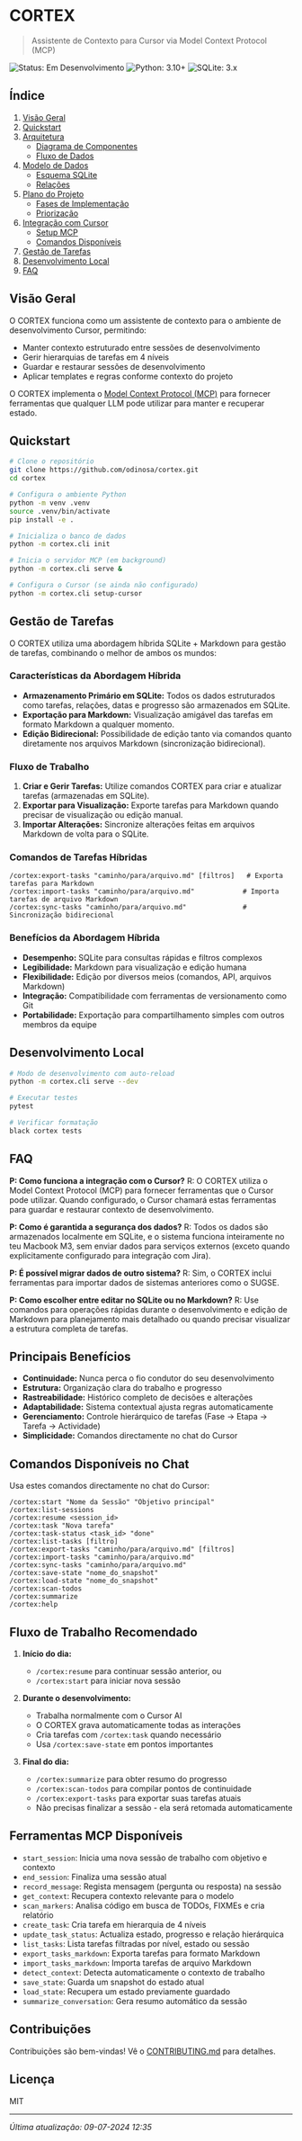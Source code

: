 # CORTEX

> Assistente de Contexto para Cursor via Model Context Protocol (MCP)

![Status: Em Desenvolvimento](https://img.shields.io/badge/status-em_desenvolvimento-orange)
![Python: 3.10+](https://img.shields.io/badge/python-3.10+-blue)
![SQLite: 3.x](https://img.shields.io/badge/sqlite-3.x-blue)

## Índice

1. [Visão Geral](#visão-geral)
2. [Quickstart](#quickstart)
3. [Arquitetura](#arquitetura)
   - [Diagrama de Componentes](ARCHITECTURE.md#diagrama-de-componentes)
   - [Fluxo de Dados](ARCHITECTURE.md#fluxo-de-dados)
4. [Modelo de Dados](DATA_MODEL.md)
   - [Esquema SQLite](DATA_MODEL.md#esquema-sqlite)
   - [Relações](DATA_MODEL.md#relações)
5. [Plano do Projeto](PROJECT_PLAN.md)
   - [Fases de Implementação](PROJECT_PLAN.md#fases-de-implementação)
   - [Priorização](PROJECT_PLAN.md#priorização)
6. [Integração com Cursor](INTEGRATION.md)
   - [Setup MCP](INTEGRATION.md#setup-mcp)
   - [Comandos Disponíveis](INTEGRATION.md#comandos-disponíveis)
7. [Gestão de Tarefas](#gestão-de-tarefas)
8. [Desenvolvimento Local](#desenvolvimento-local)
9. [FAQ](#faq)

## Visão Geral

O CORTEX funciona como um assistente de contexto para o ambiente de desenvolvimento Cursor, permitindo:

- Manter contexto estruturado entre sessões de desenvolvimento
- Gerir hierarquias de tarefas em 4 níveis
- Guardar e restaurar sessões de desenvolvimento
- Aplicar templates e regras conforme contexto do projeto

O CORTEX implementa o [Model Context Protocol (MCP)](https://modelcontextprotocol.io/introduction) para fornecer ferramentas que qualquer LLM pode utilizar para manter e recuperar estado.

## Quickstart

```bash
# Clone o repositório
git clone https://github.com/odinosa/cortex.git
cd cortex

# Configura o ambiente Python
python -m venv .venv
source .venv/bin/activate
pip install -e .

# Inicializa o banco de dados
python -m cortex.cli init

# Inicia o servidor MCP (em background)
python -m cortex.cli serve &

# Configura o Cursor (se ainda não configurado)
python -m cortex.cli setup-cursor
```

## Gestão de Tarefas

O CORTEX utiliza uma abordagem híbrida SQLite + Markdown para gestão de tarefas, combinando o melhor de ambos os mundos:

### Características da Abordagem Híbrida

- **Armazenamento Primário em SQLite:** Todos os dados estruturados como tarefas, relações, datas e progresso são armazenados em SQLite.
- **Exportação para Markdown:** Visualização amigável das tarefas em formato Markdown a qualquer momento.
- **Edição Bidirecional:** Possibilidade de edição tanto via comandos quanto diretamente nos arquivos Markdown (sincronização bidirecional).

### Fluxo de Trabalho

1. **Criar e Gerir Tarefas:** Utilize comandos CORTEX para criar e atualizar tarefas (armazenadas em SQLite).
2. **Exportar para Visualização:** Exporte tarefas para Markdown quando precisar de visualização ou edição manual.
3. **Importar Alterações:** Sincronize alterações feitas em arquivos Markdown de volta para o SQLite.

### Comandos de Tarefas Híbridas

```
/cortex:export-tasks "caminho/para/arquivo.md" [filtros]   # Exporta tarefas para Markdown
/cortex:import-tasks "caminho/para/arquivo.md"            # Importa tarefas de arquivo Markdown
/cortex:sync-tasks "caminho/para/arquivo.md"              # Sincronização bidirecional
```

### Benefícios da Abordagem Híbrida

- **Desempenho:** SQLite para consultas rápidas e filtros complexos
- **Legibilidade:** Markdown para visualização e edição humana
- **Flexibilidade:** Edição por diversos meios (comandos, API, arquivos Markdown)
- **Integração:** Compatibilidade com ferramentas de versionamento como Git
- **Portabilidade:** Exportação para compartilhamento simples com outros membros da equipe

## Desenvolvimento Local

```bash
# Modo de desenvolvimento com auto-reload
python -m cortex.cli serve --dev

# Executar testes
pytest

# Verificar formatação
black cortex tests
```

## FAQ

**P: Como funciona a integração com o Cursor?**
R: O CORTEX utiliza o Model Context Protocol (MCP) para fornecer ferramentas que o Cursor pode utilizar. Quando configurado, o Cursor chamará estas ferramentas para guardar e restaurar contexto de desenvolvimento.

**P: Como é garantida a segurança dos dados?**
R: Todos os dados são armazenados localmente em SQLite, e o sistema funciona inteiramente no teu Macbook M3, sem enviar dados para serviços externos (exceto quando explicitamente configurado para integração com Jira).

**P: É possível migrar dados de outro sistema?**
R: Sim, o CORTEX inclui ferramentas para importar dados de sistemas anteriores como o SUGSE.

**P: Como escolher entre editar no SQLite ou no Markdown?**
R: Use comandos para operações rápidas durante o desenvolvimento e edição de Markdown para planejamento mais detalhado ou quando precisar visualizar a estrutura completa de tarefas.

## Principais Benefícios

- **Continuidade:** Nunca perca o fio condutor do seu desenvolvimento
- **Estrutura:** Organização clara do trabalho e progresso
- **Rastreabilidade:** Histórico completo de decisões e alterações
- **Adaptabilidade:** Sistema contextual ajusta regras automaticamente
- **Gerenciamento:** Controle hierárquico de tarefas (Fase → Etapa → Tarefa → Actividade)
- **Simplicidade:** Comandos directamente no chat do Cursor

## Comandos Disponíveis no Chat

Usa estes comandos directamente no chat do Cursor:

```
/cortex:start "Nome da Sessão" "Objetivo principal"
/cortex:list-sessions
/cortex:resume <session_id>
/cortex:task "Nova tarefa"
/cortex:task-status <task_id> "done"
/cortex:list-tasks [filtro]
/cortex:export-tasks "caminho/para/arquivo.md" [filtros]
/cortex:import-tasks "caminho/para/arquivo.md"
/cortex:sync-tasks "caminho/para/arquivo.md"
/cortex:save-state "nome_do_snapshot"
/cortex:load-state "nome_do_snapshot"
/cortex:scan-todos
/cortex:summarize
/cortex:help
```

## Fluxo de Trabalho Recomendado

1. **Início do dia:**
   - `/cortex:resume` para continuar sessão anterior, ou
   - `/cortex:start` para iniciar nova sessão

2. **Durante o desenvolvimento:**
   - Trabalha normalmente com o Cursor AI
   - O CORTEX grava automaticamente todas as interações
   - Cria tarefas com `/cortex:task` quando necessário
   - Usa `/cortex:save-state` em pontos importantes

3. **Final do dia:**
   - `/cortex:summarize` para obter resumo do progresso
   - `/cortex:scan-todos` para compilar pontos de continuidade
   - `/cortex:export-tasks` para exportar suas tarefas atuais
   - Não precisas finalizar a sessão - ela será retomada automaticamente

## Ferramentas MCP Disponíveis

- `start_session`: Inicia uma nova sessão de trabalho com objetivo e contexto
- `end_session`: Finaliza uma sessão atual 
- `record_message`: Regista mensagem (pergunta ou resposta) na sessão
- `get_context`: Recupera contexto relevante para o modelo
- `scan_markers`: Analisa código em busca de TODOs, FIXMEs e cria relatório
- `create_task`: Cria tarefa em hierarquia de 4 níveis
- `update_task_status`: Actualiza estado, progresso e relação hierárquica
- `list_tasks`: Lista tarefas filtradas por nível, estado ou sessão
- `export_tasks_markdown`: Exporta tarefas para formato Markdown
- `import_tasks_markdown`: Importa tarefas de arquivo Markdown
- `detect_context`: Detecta automaticamente o contexto de trabalho
- `save_state`: Guarda um snapshot do estado atual
- `load_state`: Recupera um estado previamente guardado
- `summarize_conversation`: Gera resumo automático da sessão

## Contribuições

Contribuições são bem-vindas! Vê o [CONTRIBUTING.md](CONTRIBUTING.md) para detalhes.

## Licença

MIT

---

*Última atualização: 09-07-2024 12:35*
